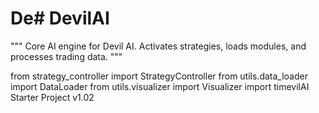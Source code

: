 # De# DevilAI
"""
Core AI engine for Devil AI.
Activates strategies, loads modules, and processes trading data.
"""

from strategy_controller import StrategyController
from utils.data_loader import DataLoader
from utils.visualizer import Visualizer
import timevilAI Starter Project v1.02
